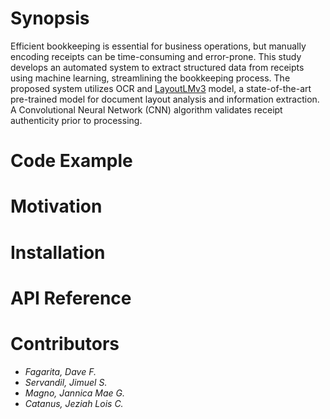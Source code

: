 # Synopsis
Efficient bookkeeping is essential for business 
operations, but manually encoding receipts can be time-consuming and error-prone. This study develops an automated 
system to extract structured data from receipts using 
machine learning, streamlining the bookkeeping process. The 
proposed system utilizes OCR and [LayoutLMv3](https://huggingface.co/docs/transformers/en/model_doc/layoutlmv3) model, a state-of-the-art pre-trained model for document layout analysis 
and information extraction. A Convolutional Neural Network 
(CNN) algorithm validates receipt authenticity prior to 
processing.

# Code Example

# Motivation

# Installation

# API Reference

# Contributors
- _Fagarita, Dave F._
- _Servandil, Jimuel S._
- _Magno, Jannica Mae G._
- _Catanus, Jeziah Lois C._
